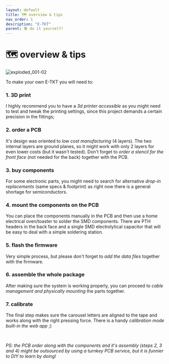 ```yaml
---
layout: default
title: 🗺️ overview & tips
nav_order: 1
description: "E-TKT"
parent: 🛠️ do it yourself!
---
```


# 🗺️ **overview & tips**

![exploded_001-02](https://user-images.githubusercontent.com/15098003/193286443-f95d3f3c-6731-4514-b544-6c0685b804f8.png)

To make your own E-TKT you will need to:
### 1. 3D print
I highly recommend you to have a *3d printer accessible* as you might need to test and tweak the printing settings, since this project demands a certain precision in the fittings;
  
### 2. order a PCB
It's design was oriented to *low cost manufacturing* (4 layers). The two internal layers are ground planes, so it might work with only 2 layers for even lower costs (but it wasn't tested). Don't forget to *order a stencil for the front face* (not needed for the back) together with the PCB.

### 3. buy components
For some electronic parts, you might need to search for alternative *drop-in replacements* (same specs & footprint) as right now there is a general shortage for semiconductors.

### 4. mount the components on the PCB
You can place the components manually in the PCB and then use a home electrical oven/toaster to solder the SMD components. There are PTH headers in the back face and a single SMD electrolytical capacitor that will be easy to deal with a simple soldering station.

### 5. flash the firmware
Very simple process, but please don't forget to *add the data files* together with the firmware.

### 6. assemble the whole package
After making sure the system is working properly, you can proceed to *cable management and physically mounting* the parts together.

### 7. calibrate
The final step makes sure the carousel letters are aligned to the tape and works along with the right pressing force. There is a handy *calibration mode built-in the web app* ;)

<br>

*PS: the PCB order along with the components and it's assembly (steps 2, 3 and 4) might be outsourced by using a turnkey PCB service, but it is funnier to DIY to learn by doing!*
